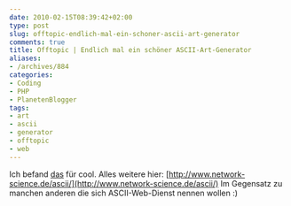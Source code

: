 ```yaml
---
date: 2010-02-15T08:39:42+02:00
type: post
slug: offtopic-endlich-mal-ein-schoner-ascii-art-generator
comments: true
title: Offtopic | Endlich mal ein schöner ASCII-Art-Generator
aliases:
- /archives/884
categories:
- Coding
- PHP
- PlanetenBlogger
tags:
- art
- ascii
- generator
- offtopic
- web
---
```


Ich befand [das](/uploads/2009/09/9) für cool. Alles weitere hier: [http://www.network-science.de/ascii/](http://www.network-science.de/ascii/) Im Gegensatz zu manchen anderen die sich ASCII-Web-Dienst nennen wollen :)

